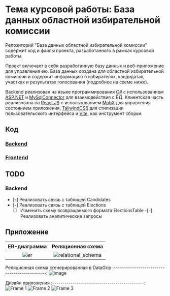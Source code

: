# Тема курсовой работы: База данных областной избирательной комиссии
Репозиторий "База данных областной избирательной комиссии" содержит код и файлы проекта, разработанного в рамках курсовой работы.

Проект включает в себя разработанную базу данных и веб-приложение для управления ею. База данных создана для областной избирательной комиссии и содержит информацию о избирателях, кандидатах, участках и результатах голосования (подробнее на схеме ниже).

Backend реализован на языке программирования [C#](https://dotnet.microsoft.com/en-us/languages/csharp) с использованием [ASP.NET](https://dotnet.microsoft.com/en-us/apps/aspnet) и [MySqlConnector](https://mysqlconnector.net/) для взаимодействия с БД. Клиентская часть реализована на [React.JS](https://react.dev/) с использованием [MobX](https://mobx.js.org/README.html) для управления состоянием приложения, [TailwindCSS](https://tailwindcss.com/) для стилизации пользовательского интерфейса и [Vite](https://vite-docs-ru.vercel.app/), как инструмент сборки.

## Код
### [Backend](App/Backend/ElectionBack/ElectionBack)
### [Frontend](App/Client/ElectionClient)

## TODO
### Backend
- [-] Реализовать связь с таблицей Candidates
- [-] Реализовать связь с таблицей Elections
  -[ ] Изменить схему возвращаемого формата ElectionsTable
-[-] Реализовать аналитические запросы

## Приложение
ER-диаграмма               | Реляционная схема
:-------------------------:|:-------------------------:
![er](https://user-images.githubusercontent.com/63536056/233777829-98685fc0-6b44-48d3-aba5-1a2929353ff5.png)|![relational_schema](https://user-images.githubusercontent.com/63536056/233777865-eba06628-5db3-4936-ba36-9ecec6dc43b1.png)

Реляционная схема сгенерированная в DataGrip
:---------------------------------------------:
![image](https://user-images.githubusercontent.com/63536056/233778047-d79873e9-dd8d-474d-b0a6-2e52ec1c964b.png)

Дизайн приложения
:---------------------------------------------:
![Frame 1](https://user-images.githubusercontent.com/63536056/229291617-7175c379-7a77-4542-adc6-fc505d74a7f0.jpg)
![Frame 2](https://user-images.githubusercontent.com/63536056/229291625-9581ed89-079e-4129-be35-5e619b0ab9de.jpg)
![Frame 3](https://user-images.githubusercontent.com/63536056/229291641-92121be2-ec5c-4ae5-a70c-e3baa7add310.jpg)
